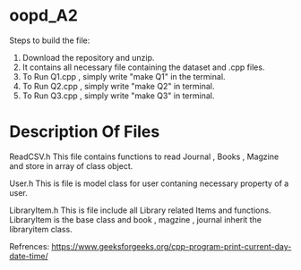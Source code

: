 # oopd_A2
Steps to build the file:
1. Download the repository and unzip.
2. It contains all necessary file containing the dataset and .cpp files.
3. To Run Q1.cpp , simply write "make Q1" in the terminal.
4. To Run Q2.cpp , simply write "make Q2" in terminal.
5. To Run Q3.cpp , simply write "make Q3" in terminal.

# Description Of Files 
ReadCSV.h
This file contains functions to read Journal , Books , Magzine and store in array of class object.

User.h
This is file is model class for user contaning necessary property of a user.

LibraryItem.h
This is file include all Library related Items and functions.
LibraryItem is the base class and book , magzine , journal inherit the libraryitem class.

Refrences:
https://www.geeksforgeeks.org/cpp-program-print-current-day-date-time/
